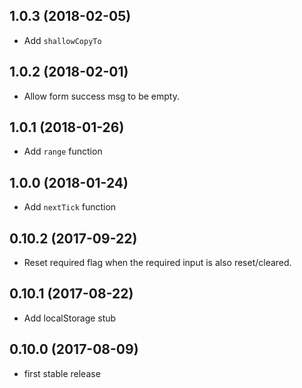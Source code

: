 ## 1.0.3 (2018-02-05)

* Add `shallowCopyTo`

## 1.0.2 (2018-02-01)

* Allow form success msg to be empty.

## 1.0.1 (2018-01-26)

* Add `range` function

## 1.0.0 (2018-01-24)

* Add `nextTick` function

## 0.10.2 (2017-09-22)

* Reset required flag when the required input is also reset/cleared.

## 0.10.1 (2017-08-22)

* Add localStorage stub

## 0.10.0 (2017-08-09)

* first stable release

